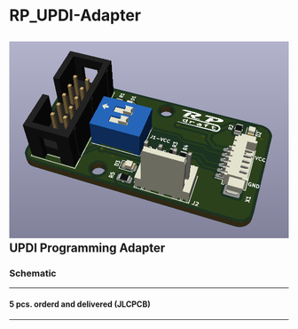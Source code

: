 # RP_UPDI-Adapter
![Pic of Module](https://github.com/rapola/RP_UPDI-Adapter/blob/main/V1.0/Pics/UPDI-Adapter_V1.0_b.png "Module")
UPDI Programming Adapter
<br>
---
### Schematic

---
#### 5 pcs. orderd and delivered (JLCPCB)
---
